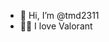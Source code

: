 - 👋 Hi, I’m @tmd2311
- 🧑‍🎓 I love Valorant
<!---
tmd2311/tmd2311 is a ✨ special ✨ repository because its `README.md` (this file) appears on your GitHub profile.
You can click the Preview link to take a look at your changes.
--->
